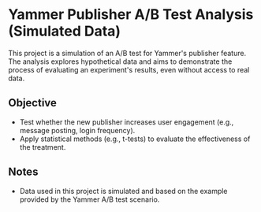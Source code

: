 # Yammer Publisher A/B Test Analysis (Simulated Data)

This project is a simulation of an A/B test for Yammer's publisher feature. The analysis explores hypothetical data and aims to demonstrate the process of evaluating an experiment's results, even without access to real data.

## Objective
- Test whether the new publisher increases user engagement (e.g., message posting, login frequency).
- Apply statistical methods (e.g., t-tests) to evaluate the effectiveness of the treatment.

## Notes
- Data used in this project is simulated and based on the example provided by the Yammer A/B test scenario.
